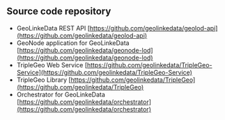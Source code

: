 ## Source code repository

- GeoLinkeData REST API [https://github.com/geolinkedata/geolod-api](https://github.com/geolinkedata/geolod-api)
- GeoNode application for GeoLinkeData [https://github.com/geolinkedata/geonode-lod](https://github.com/geolinkedata/geonode-lod)
- TripleGeo Web Service [https://github.com/geolinkedata/TripleGeo-Service](https://github.com/geolinkedata/TripleGeo-Service)
- TripleGeo Library [https://github.com/geolinkedata/TripleGeo](https://github.com/geolinkedata/TripleGeo)
- Orchestrator for GeoLinkeData [https://github.com/geolinkedata/orchestrator](https://github.com/geolinkedata/orchestrator)

